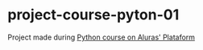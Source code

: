 # project-course-pyton-01
Project made during [Python course on Aluras' Plataform
](https://cursos.alura.com.br/certificate/13e999e7-86e3-4e5c-bfcb-5c1083628ec8?lang=pt_BR)
